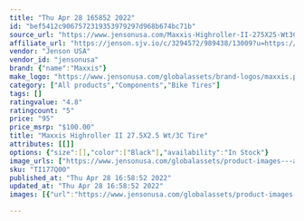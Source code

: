 ```yaml
---
title: "Thu Apr 28 165852 2022"
id: "bef5412c9067572319353979297d968b674bc71b"
source_url: "https://www.jensonusa.com/Maxxis-Highroller-II-275X25-Wt3C-Tire"
affiliate_url: "https://jenson.sjv.io/c/3294572/989438/13009?u=https://www.jensonusa.com/Maxxis-Highroller-II-275X25-Wt3C-Tire"
vendor: "Jenson USA"
vendor_id: "jensonusa"
brand: {"name":"Maxxis"}
make_logo: "https://www.jensonusa.com/globalassets/brand-logos/maxxis.png"
category: ["All products","Components","Bike Tires"]
tags: []
ratingvalue: "4.8"
ratingcount: "5"
price: "95"
price_msrp: "$100.00"
title: "Maxxis Highroller II 27.5X2.5 Wt/3C Tire"
attributes: [[]]
options: {"size":[],"color":["Black"],"availability":"In Stock"}
image_urls: ["https://www.jensonusa.com/globalassets/product-images---all-assets/maxxis/ti177q00-black.jpg"]
sku: "TI177Q00"
published_at: "Thu Apr 28 16:58:52 2022"
updated_at: "Thu Apr 28 16:58:52 2022"
images: [{"url":"https://www.jensonusa.com/globalassets/product-images---all-assets/maxxis/ti177q00-black.jpg","path":"full/fd96fc8b1491762fb612a478b10e7085dbf87c04.jpg","checksum":"95db7a20487ad5c81f746c7e2c676547","status":"downloaded"}]

---
```



